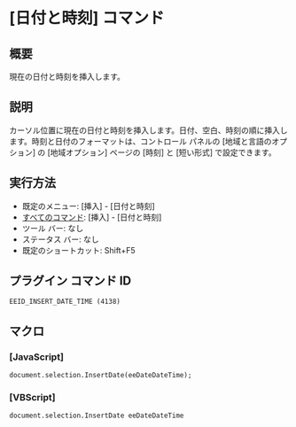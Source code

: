 # \[日付と時刻\] コマンド

## 概要

現在の日付と時刻を挿入します。

## 説明

カーソル位置に現在の日付と時刻を挿入します。日付、空白、時刻の順に挿入します。時刻と日付のフォーマットは、コントロール パネルの
\[地域と言語のオプション\] の \[地域オプション\] ページの \[時刻\] と \[短い形式\] で設定できます。

## 実行方法

- 既定のメニュー: \[挿入\] \- \[日付と時刻\]
- [すべてのコマンド](../../glossary/allcommands): \[挿入\] \- \[日付と時刻\]
- ツール バー: なし
- ステータス バー: なし
- 既定のショートカット: Shift+F5

## プラグイン コマンド ID

```
EEID_INSERT_DATE_TIME (4138)```

## マクロ

### \[JavaScript\]

```
document.selection.InsertDate(eeDateDateTime);
```

### \[VBScript\]

```
document.selection.InsertDate eeDateDateTime
```
